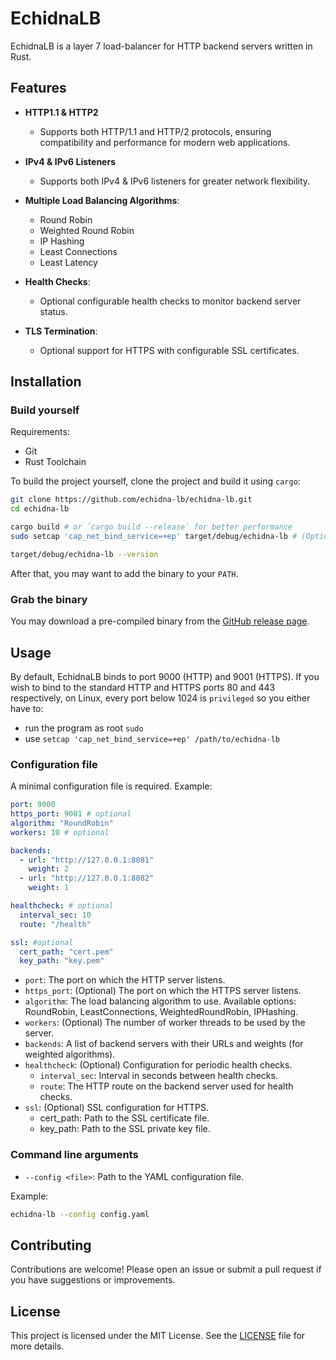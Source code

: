 # EchidnaLB
EchidnaLB is a layer 7 load-balancer for HTTP backend servers written in Rust.

## Features
- **HTTP1.1 & HTTP2**
  - Supports both HTTP/1.1 and HTTP/2 protocols, ensuring compatibility and performance for modern web applications.

- **IPv4 & IPv6 Listeners**
  - Supports both IPv4 & IPv6 listeners for greater network flexibility.

- **Multiple Load Balancing Algorithms**:
  - Round Robin
  - Weighted Round Robin
  - IP Hashing
  - Least Connections
  - Least Latency

- **Health Checks**:
  - Optional configurable health checks to monitor backend server status.

- **TLS Termination**:
  - Optional support for HTTPS with configurable SSL certificates.

## Installation

### Build yourself

Requirements:

- Git
- Rust Toolchain

To build the project yourself, clone the project and build it using `cargo`:

```sh
git clone https://github.com/echidna-lb/echidna-lb.git
cd echidna-lb

cargo build # or `cargo build --release` for better performance
sudo setcap 'cap_net_bind_service=+ep' target/debug/echidna-lb # (Optional) Allow to bind to port 80/443 without root

target/debug/echidna-lb --version
```

After that, you may want to add the binary to your `PATH`.

### Grab the binary

You may download a pre-compiled binary from the [GitHub release page](https://github.com/echidna-lb/echidna-lb/releases).

## Usage

By default, EchidnaLB binds to port 9000 (HTTP) and 9001 (HTTPS). If you wish to bind to the standard HTTP and HTTPS ports 80 and 443 respectively, on Linux, every port below 1024 is `privileged` so you either have to:

- run the program as root `sudo`
- use `setcap 'cap_net_bind_service=+ep' /path/to/echidna-lb`

### Configuration file

A minimal configuration file is required. Example:

```yaml
port: 9000
https_port: 9001 # optional
algorithm: "RoundRobin"
workers: 10 # optional

backends:
  - url: "http://127.0.0.1:8081"
    weight: 2
  - url: "http://127.0.0.1:8082"
    weight: 1

healthcheck: # optional
  interval_sec: 10
  route: "/health"

ssl: #optional
  cert_path: "cert.pem"
  key_path: "key.pem"
```

- `port`: The port on which the HTTP server listens.
- `https_port`: (Optional) The port on which the HTTPS server listens.
- `algorithm`: The load balancing algorithm to use. Available options:
RoundRobin, LeastConnections, WeightedRoundRobin, IPHashing.
- `workers`: (Optional) The number of worker threads to be used by the server.
- `backends`: A list of backend servers with their URLs and weights (for weighted algorithms).
- `healthcheck`: (Optional) Configuration for periodic health checks.
  - `interval_sec`: Interval in seconds between health checks.
  - `route`: The HTTP route on the backend server used for health checks.
- `ssl`: (Optional) SSL configuration for HTTPS.
  - cert_path: Path to the SSL certificate file.
  - key_path: Path to the SSL private key file.

### Command line arguments

- `--config <file>`: Path to the YAML configuration file.

Example:

```sh
echidna-lb --config config.yaml
```

## Contributing
Contributions are welcome! Please open an issue or submit a pull request if you have suggestions or improvements.

## License
This project is licensed under the MIT License.
See the [LICENSE](./LICENSE) file for more details.
